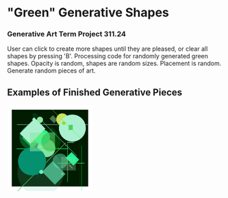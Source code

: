 # "Green" Generative Shapes
### Generative Art Term Project 311.24 
User can click to create more shapes until they are pleased, or clear all shapes by pressing 'B'.
Processing code for randomly generated green shapes.
Opacity is random, shapes are random sizes. Placement is random. Generate random pieces of art.


## Examples of Finished Generative Pieces
<img src = "ExampleScreenshots/green ex1.PNG" alt="Example 1" width = "200" />  
